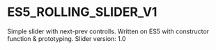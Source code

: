 # ES5_ROLLING_SLIDER_V1
Simple slider with next-prev controlls. Written on ES5 with constructor function &amp; prototyping. Slider version: 1.0
